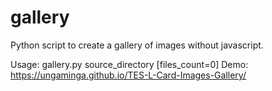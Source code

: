 # gallery
Python script to create a gallery of images without javascript.

Usage: gallery.py source_directory [files_count=0]
Demo: https://ungaminga.github.io/TES-L-Card-Images-Gallery/